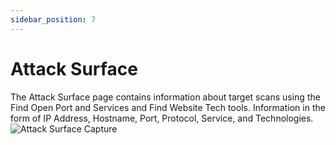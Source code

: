 ```yaml
---
sidebar_position: 7
---
```


# Attack Surface

The Attack Surface page contains information about target scans using the Find Open Port and Services and Find Website Tech tools. Information in the form of IP Address, Hostname, Port, Protocol, Service, and Technologies.
![Attack Surface Capture](/img/capture/attack-surface.png)

